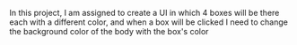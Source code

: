 In this project, I am assigned to create a UI in which 4 boxes will be there each with a different color, and when a box will be clicked I need to change the background color of the body with the box's color
